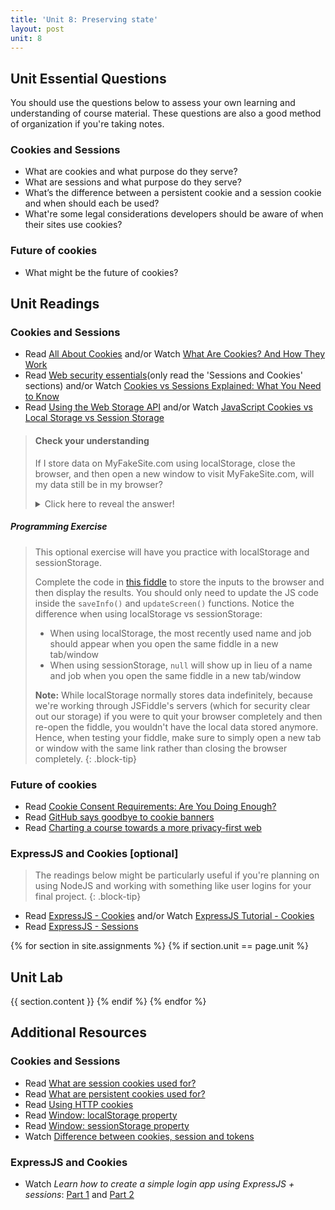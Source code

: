 ```yaml
---
title: 'Unit 8: Preserving state'
layout: post
unit: 8
---
```


<!-- **** | Final Project Presentations |-->

## Unit Essential Questions
You should use the questions below to assess your own learning and understanding of course material. These questions are also a good method of organization if you're taking notes.

### Cookies and Sessions
- What are cookies and what purpose do they serve?
- What are sessions and what purpose do they serve?
- What’s the difference between a persistent cookie and a session cookie and when should each be used?
- What're some legal considerations developers should be aware of when their sites use cookies?

### Future of cookies
- What might be the future of cookies? 

## Unit Readings

### Cookies and Sessions
- Read [All About Cookies](https://www.allaboutcookies.org/cookies/) and/or Watch [What Are Cookies? And How They Work](https://www.youtube.com/watch?v=rdVPflECed8)
- Read [Web security essentials](https://www.sohamkamani.com/web-security-basics/#sessions-and-cookies)(only read the 'Sessions and Cookies' sections) and/or Watch [Cookies vs Sessions Explained: What You Need to Know](https://www.youtube.com/watch?v=K4UKj5htg-E)
- Read [Using the Web Storage API](https://developer.mozilla.org/en-US/docs/Web/API/Web_Storage_API/Using_the_Web_Storage_API) and/or Watch [JavaScript Cookies vs Local Storage vs Session Storage](https://www.youtube.com/watch?v=GihQAC1I39Q)

> #### Check your understanding
> If I store data on MyFakeSite.com using localStorage, close the browser, and then open a new window to visit MyFakeSite.com, will my data still be in my browser?
> <details>
>    <summary>Click here to reveal the answer!</summary>
>    Yes! localStorage has no default expiration so the data is stored even after you close the tab/window/browser. On the other hand, sessionStorage expires after a tab/window/browser is closed.
> </details>
##### Programming Exercise
> This optional exercise will have you practice with localStorage and sessionStorage.
>
> Complete the code in [this fiddle](https://jsfiddle.net/vcchavez_uri/s6b4c1j2/) to store the inputs to the browser and then display the results. You should only need to update the JS code inside the `saveInfo()` and `updateScreen()` functions. Notice the difference when using localStorage vs sessionStorage:
> - When using localStorage, the most recently used name and job should appear when you open the same fiddle in a new tab/window 
> - When using sessionStorage, `null` will show up in lieu of a name and job when you open the same fiddle in a new tab/window
>
> **Note:** While localStorage normally stores data indefinitely, because we're working through JSFiddle's servers (which for security clear out our storage) if you were to quit your browser completely and then re-open the fiddle, you wouldn't have the local data stored anymore. Hence, when testing your fiddle, make sure to simply open a new tab or window with the same link rather than closing the browser completely.
{: .block-tip}

### Future of cookies
- Read [Cookie Consent Requirements: Are You Doing Enough?](https://www.osano.com/articles/cookie-consent-requirements)
- Read [GitHub says goodbye to cookie banners](https://techcrunch.com/2020/12/17/github-says-goodbye-to-cookie-banners/)
- Read [Charting a course towards a more privacy-first web](https://blog.google/products/ads-commerce/a-more-privacy-first-web/)

### ExpressJS and Cookies [optional]
> The readings below might be particularly useful if you're planning on using NodeJS and working with something like user logins for your final project.
{: .block-tip}
- Read [ExpressJS - Cookies](https://www.tutorialspoint.com/expressjs/expressjs_cookies.htm) and/or Watch [ExpressJS Tutorial - Cookies](https://www.youtube.com/watch?v=eaVTbtRipjM)
- Read [ExpressJS - Sessions](https://www.tutorialspoint.com/expressjs/expressjs_sessions.htm)

{% for section in site.assignments %}
{% if section.unit == page.unit %}
## Unit Lab
{{ section.content }}
{% endif %}
{% endfor %}

## Additional Resources
### Cookies and Sessions
- Read [What are session cookies used for?](https://www.allaboutcookies.org/cookies/session-cookies-used-for.html)
- Read [What are persistent cookies used for?](https://www.allaboutcookies.org/cookies/persistent-cookies-used-for.html)
- Read [Using HTTP cookies](https://developer.mozilla.org/en-US/docs/Web/HTTP/Cookies)
- Read [Window: localStorage property](https://developer.mozilla.org/en-US/docs/Web/API/Window/localStorage)
- Read [Window: sessionStorage property](https://developer.mozilla.org/en-US/docs/Web/API/Window/sessionStorage)
- Watch [Difference between cookies, session and tokens](https://www.youtube.com/watch?v=GhrvZ5nUWNg)

### ExpressJS and Cookies
- Watch *Learn how to create a simple login app using ExpressJS + sessions*: [Part 1](https://www.youtube.com/watch?v=BnLOTQP5tZk) and [Part 2](https://www.youtube.com/watch?v=DJSTXlbVGw4)


<!-- FEEDBACK
Everything worked well. However it would be great to have a project due this week in order to implement minor changes with the things learned in this Unit.

I think a strength of the unit was how concise and targeted the information was. The information focused solely on state management and did not deviate from that topic. In other units, the amount of topics covered could be overwhelming (unit 7 covering three different frameworks and many libraries), so this unit covering important information that was not overwhelming was a huge strength. One weakness of this unit could be the lack of coding assignment-related tasks. I find it helpful when learning concepts to get hands-on practice and I feel like having a task for implementing this into our sites could've been a great way to learn.

One weakness is that some of the concepts, like the differences between session management techniques and the future of cookies, were a bit complex and could have benefited from more detailed explanations or additional examples.

I found all the reading materials to be very helpful. These articles are highly relevant to the unit's topic and provide a thorough explanation of specific subjects, such as the different types of cookies. The "Check Your Understanding" section and the programming exercises were particularly useful in testing my understanding and allowing me to apply the concepts in real-world scenarios. Overall, I believe this unit is clear and effective, and I can't think of any improvements at the moment.

I think a lab would’ve been helpful to try out these concepts and check my understanding, but I also appreciated having extra time for the final project. Maybe there could be an optional lab to check understanding. 

The videos were really helpful in understanding the topics. How do I choose if I should use local or session for things like a shopping cart?

The unit provided clear explanations of key concepts like cookies and sessions, but it could benefit from more practical exercises to reinforce the learning.

This unit had some strong points, particularly in allowing us the flexibility to explore concepts without the pressure of a graded assignment. This freedom helped me engage more deeply with the material on my own terms. However, I feel that the learning experience could have been enhanced by including more hands-on resources, like sample code, for us to experiment with.

I think we needed more information on related tools and technologies such as management libraries or browser tools for storage inspection would have been better in terms of the practicality of the unit.

As always, the readings were easily digestible. The timeline you provided on canvas for where we should be in terms of our final project was also very helpful. 

Weaknesses: no practice outside of self-driven, not necessarily applicable to all or even most students' project situations, potentially overload of information if it's all unfamiliar (SQL alone can be annoying to learn/understand, and databases seemed pretty thrown in on top of the unit)

I don't really have any suggestions for improvement,  but I feel like in the final weeks, having one on ones with maybe TAs/instructors could be useful for helping us with our final project. Since we are focusing on that now for the last couple weeks, and even though OH exist, I feel like those one on ones could really help us hone in on ways that we could make our website great and stand out. But it is just a suggestion as I don't really have feedback as this unit was chill but very informational.

For a weakness, I struggled with creating interactive contact page so it took me a while to learn and make it functional. 

I think the unit was great at explaining all the topics that I need to know for browser storage. It would have been cool to have a deeper discussion on privacy concerns of cookies and storage APIs though. 

This unit was interesting because I have always been curious what cookies were! The readings were very digestible. I am glad I got to use this week to work on my final. It would be great if you could provide more resources on other features besides logging in like displaying data on a map for a website or something like that.

I think this unit was really well structured, and I understood that we didnt necessarily need a specific lab. Most people's choices about their websites dictated the need for storage here, and while it was important to learn for all of us, it perhaps wasnt necessary to implement for everyone.

One improvement could be adding more programming examples on deploying cookies.

- Besides this participation quiz, there’s really no benchmark, or checkpoint, for the final project. If you’re not managing your time well, you will definitely struggle.

I liked this unit overall. I think one thing that I found interesting that I wish had more clarification was the GDPR and how policy is affecting cookies (and how that’s even the case, eg. advertising data).

I think this unit could use more content that shows specifically how databases are used in websites. Otherwise, I enjoyed learning form the provided content.

One thing that could be used for improvement is if there could be for example, additional videos in the additional resources section that provide coding demos on the more in-depth coding examples given in the readings such as the "Using the Web Storage API" article. This would allow for visuals to also be provided for the more advanced examples given in the readings so that we can better explore those more advanced examples if we have time and are interested.

I thought the reading on web security was interesting. I think it would have been nice to do some sort of exercise that involved some of the things it talked about like xss or implementing cookies. But I liked the check your understanding and programming exercise. It was a nice way to do a hands on with the info we learned

I think the material was explained well this week but still could've benefited from visual aids.
-->
